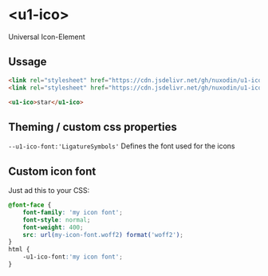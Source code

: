 # &lt;u1-ico&gt;
Universal Icon-Element

## Ussage

```html
<link rel="stylesheet" href="https://cdn.jsdelivr.net/gh/nuxodin/u1-ico@1.0.0/font/Material Icons.css">
<link rel="stylesheet" href="https://cdn.jsdelivr.net/gh/nuxodin/u1-ico@1.0.0/ico.css">

<u1-ico>star</u1-ico>
```

## Theming / custom css properties
`--u1-ico-font:'LigatureSymbols'` Defines the font used for the icons  


## Custom icon font
Just ad this to your CSS:

```css
@font-face {
    font-family: 'my icon font';
    font-style: normal;
    font-weight: 400;
    src: url(my-icon-font.woff2) format('woff2');
}
html {
    -u1-ico-font:'my icon font';
}
```

